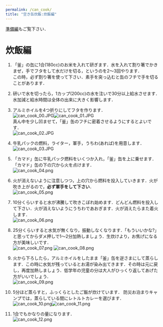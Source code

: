 ```yaml
---
permalink: /can_cook/
title: "空き缶炊飯:炊飯編"
---
```

[準備編](/bsc2019/can_prep/)もご覧下さい．

# 炊飯編
1. 「釜」の缶に1合(180cc)のお米を入れて研ぎます．水を入れて割り箸でかきまぜ，手でフタをして水だけを切る，というのを2〜3回やります．  
この時，必ず割り箸を使って下さい．素手を突っ込むと缶のフチで手を切ることがあります．

2. 研いで水を切ったら，1カップ(200cc)の水を注いで30分以上給水させます．水加減と給水時間は全体の出来に大きく影響します．

3. アルミホイルを4つ折りにしてフタを作ります．  
  ![can_cook_00.JPG](/bsc2019/assets/images/can_cook_00.JPG)![can_cook_01.JPG](/bsc2019/assets/images/can_cook_01.JPG)  
真ん中を少し凹ませて，「釜」缶のフチに密着させるようにするとよいです．  
![can_cook_02.JPG](/bsc2019/assets/images/can_cook_02.JPG)

4. 牛乳パックの燃料，ライター，軍手，うちわ(あれば)を用意します．  
![can_cook_03.JPG](/bsc2019/assets/images/can_cook_03.JPG)

5. 「カマド」缶に牛乳パック燃料をいくつか入れ，「釜」缶を上に乗せます．「カマド」缶の下の穴から火を点けます．  
![can_cook_04.png](/bsc2019/assets/images/can_cook_04.png)

6. 火が消えないように注意しつつ，上の穴から燃料を投入していきます．火が吹き上がるので，**必ず軍手をして下さい**．  
![can_cook_05.png](/bsc2019/assets/images/can_cook_05.png)

7. 10分くらいすると水が沸騰して吹きこぼれ始めます．どんどん燃料を投入して下さい．火が消えないようにうちわであおぎます．火が消えたらまた着火します．  
![can_cook_06.png](/bsc2019/assets/images/can_cook_06.png)

8. 25分くらいすると水気が無くなり，振動しなくなります．「もういいかな?」と思ってからダメ押しで1〜2分加熱しましょう．生炊けより，お焦げになる方が美味しいです．  
![can_cook_07.png](/bsc2019/assets/images/can_cook_07.png)
![can_cook_08.png](/bsc2019/assets/images/can_cook_08.png)

9. 火から下ろしたら，アルミホイルをしたまま「釜」缶を逆さまにして蒸らします．この時に水気が残っているとお湯が染み出てきます．その時は元に戻し，再度加熱しましょう．低学年の児童の分は大人がひっくり返してあげた方がいいでしょう．  
![can_cook_09.png](/bsc2019/assets/images/can_cook_09.png)

10. 5分ほど蒸らすと，ふっくらとしたご飯が炊けています． 防災お泊まりキャンプでは，蒸らしている間にレトルトカレーを選びます． 
  ![can_cook_10.png](/bsc2019/assets/images/can_cook_10.png)![can_cook_11.png](/bsc2019/assets/images/can_cook_11.png)

11. 1合でもかなりの量になります．  
![can_cook_12.png](/bsc2019/assets/images/can_cook_12.png)
